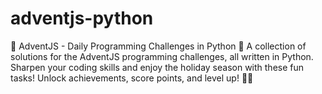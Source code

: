 # adventjs-python
🎄 AdventJS - Daily Programming Challenges in Python 🐍 A collection of solutions for the AdventJS programming challenges, all written in Python. Sharpen your coding skills and enjoy the holiday season with these fun tasks! Unlock achievements, score points, and level up! 🚀✨
